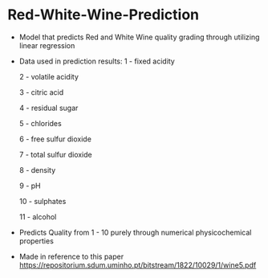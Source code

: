 # Red-White-Wine-Prediction
- Model that predicts Red and White Wine quality grading through utilizing linear regression
  
- Data used in prediction results:
   1 - fixed acidity
  
   2 - volatile acidity
  
   3 - citric acid
  
   4 - residual sugar
  
   5 - chlorides
  
   6 - free sulfur dioxide
  
   7 - total sulfur dioxide

   8 - density
  
   9 - pH
  
   10 - sulphates
  
   11 - alcohol
  
- Predicts Quality from 1 - 10 purely through numerical physicochemical properties
- Made in reference to this paper https://repositorium.sdum.uminho.pt/bitstream/1822/10029/1/wine5.pdf


